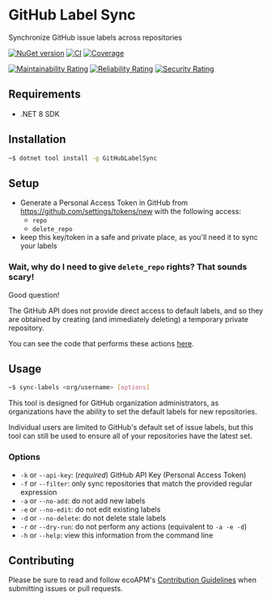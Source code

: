 # GitHub Label Sync

Synchronize GitHub issue labels across repositories

[![NuGet version](https://img.shields.io/nuget/v/GitHubLabelSync?logo=nuget&label=Install)](https://nuget.org/packages/GitHubLabelSync)
[![CI](https://github.com/ecoAPM/GitHubLabelSync/actions/workflows/CI.yml/badge.svg)](https://github.com/ecoAPM/GitHubLabelSync/actions/workflows/CI.yml)
[![Coverage](https://sonarcloud.io/api/project_badges/measure?project=ecoAPM_GitHubLabelSync&metric=coverage)](https://sonarcloud.io/dashboard?id=ecoAPM_GitHubLabelSync)

[![Maintainability Rating](https://sonarcloud.io/api/project_badges/measure?project=ecoAPM_GitHubLabelSync&metric=sqale_rating)](https://sonarcloud.io/dashboard?id=ecoAPM_GitHubLabelSync)
[![Reliability Rating](https://sonarcloud.io/api/project_badges/measure?project=ecoAPM_GitHubLabelSync&metric=reliability_rating)](https://sonarcloud.io/dashboard?id=ecoAPM_GitHubLabelSync)
[![Security Rating](https://sonarcloud.io/api/project_badges/measure?project=ecoAPM_GitHubLabelSync&metric=security_rating)](https://sonarcloud.io/dashboard?id=ecoAPM_GitHubLabelSync)

## Requirements

- .NET 8 SDK

## Installation

```bash
~$ dotnet tool install -g GitHubLabelSync
```

## Setup

- Generate a Personal Access Token in GitHub from https://github.com/settings/tokens/new with the following access:
  - `repo`
  - `delete_repo`
- keep this key/token in a safe and private place, as you'll need it to sync your labels

### Wait, why do I need to give `delete_repo` rights? That sounds scary!

Good question!

The GitHub API does not provide direct access to default labels, and so they are obtained by creating (and immediately deleting) a temporary private repository.

You can see the code that performs these actions [here](https://github.com/ecoAPM/GitHubLabelSync/blob/1.0.0/src/Synchronizer.cs#L75-L83).

## Usage

```bash
~$ sync-labels <org/username> [options]
```

This tool is designed for GitHub organization administrators, as organizations have the ability to set the default labels for new repositories.

Individual users are limited to GitHub's default set of issue labels, but this tool can still be used to ensure all of your repositories have the latest set.

### Options

- `-k` or `--api-key`: (*required*) GitHub API Key (Personal Access Token)
- `-f` or `--filter`: only sync repositories that match the provided regular expression
- `-a` or `--no-add`: do not add new labels
- `-e` or `--no-edit`: do not edit existing labels
- `-d` or `--no-delete`: do not delete stale labels
- `-r` or `--dry-run`: do not perform any actions (equivalent to `-a -e -d`)
- `-h` or `--help`: view this information from the command line

## Contributing

Please be sure to read and follow ecoAPM's [Contribution Guidelines](CONTRIBUTING.md) when submitting issues or pull requests.